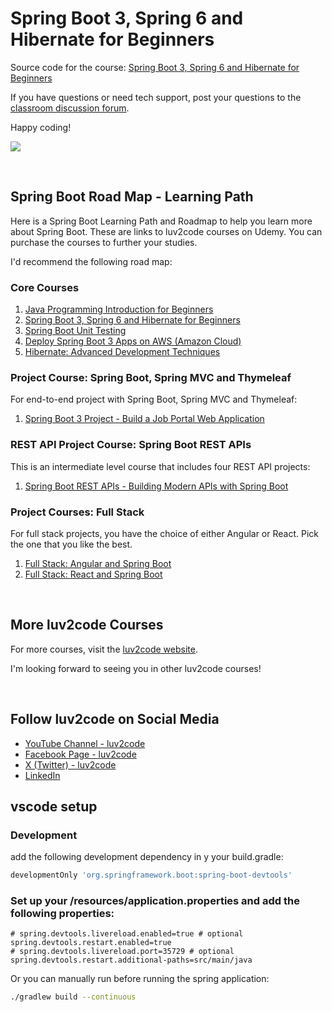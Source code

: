 # Spring Boot 3, Spring 6 and Hibernate for Beginners

Source code for the course: [Spring Boot 3, Spring 6 and Hibernate for Beginners](http://www.luv2code.com/spring-github)

If you have questions or need tech support, post your questions to the [classroom discussion forum](https://www.udemy.com/spring-hibernate-tutorial/learn/v4/questions).

Happy coding!

[<img src="images/spring-boot-3-spring-6-and-hibernate-thumbnail-small.png">](http://www.luv2code.com/spring-github)

&#8287;
## Spring Boot Road Map - Learning Path

Here is a Spring Boot Learning Path and Roadmap to help you learn more about Spring Boot. These are links to luv2code courses on Udemy. You can purchase the courses to further your studies.

I'd recommend the following road map:

### Core Courses
1. [Java Programming Introduction for Beginners](https://www.udemy.com/course/java-intro-for-beginners/?referralCode=325F0EA33466DA1D8710)
1. [Spring Boot 3, Spring 6 and Hibernate for Beginners](http://www.luv2code.com/spring-github)
1. [Spring Boot Unit Testing](https://www.udemy.com/course/spring-boot-unit-testing/?referralCode=4184DE360D78A70932EE)
1. [Deploy Spring Boot 3 Apps on AWS (Amazon Cloud)](https://www.udemy.com/course/deploy-spring-boot-3-apps-to-aws/?referralCode=DCE8981B59C70BA6BDBF)
1. [Hibernate: Advanced Development Techniques](https://www.udemy.com/course/hibernate-tutorial-advanced/?referralCode=6FB9E2BA9AF54A4C9E69)

### Project Course: Spring Boot, Spring MVC and Thymeleaf
For end-to-end project with Spring Boot, Spring MVC and Thymeleaf:
1. [Spring Boot 3 Project - Build a Job Portal Web Application](https://www.udemy.com/course/spring-boot-project-job-portal-web-app/?referralCode=BB9301596150194B61E2)

### REST API Project Course: Spring Boot REST APIs
This is an intermediate level course that includes four REST API projects:
1. [Spring Boot REST APIs - Building Modern APIs with Spring Boot](https://www.udemy.com/course/spring-boot-rest-apis/)

### Project Courses: Full Stack
For full stack projects, you have the choice of either Angular or React. Pick the one that you like the best.
1. [Full Stack: Angular and Spring Boot](https://www.udemy.com/course/full-stack-angular-spring-boot-tutorial/?referralCode=2264F90C65A86316BB6B)
1. [Full Stack: React and Spring Boot](https://www.udemy.com/course/full-stack-react-and-java-spring-boot-the-developer-guide/?referralCode=4325FA579FD3D313E28D)

&#8287;
## More luv2code Courses
For more courses, visit the [luv2code website](https://www.luv2code.com). 

I'm looking forward to seeing you in other luv2code courses! 

&#8287;
## Follow luv2code on Social Media
* [YouTube Channel - luv2code](https://www.youtube.com/user/luv2codetv?sub_confirmation=1)
* [Facebook Page - luv2code](https://www.facebook.com/luv2codetv)
* [X (Twitter) - luv2code](https://twitter.com/luv2codetv)
* [LinkedIn](https://www.linkedin.com/in/chaddarby/)

## vscode setup


### Development

add the following development dependency in y your build.gradle: 
```groovy
developmentOnly 'org.springframework.boot:spring-boot-devtools'
```

### Set up your /resources/application.properties and add the following properties:
```plaintext
# spring.devtools.livereload.enabled=true # optional
spring.devtools.restart.enabled=true
# spring.devtools.livereload.port=35729 # optional
spring.devtools.restart.additional-paths=src/main/java
```

Or you can manually run before running the spring application:
```bash
./gradlew build --continuous
```